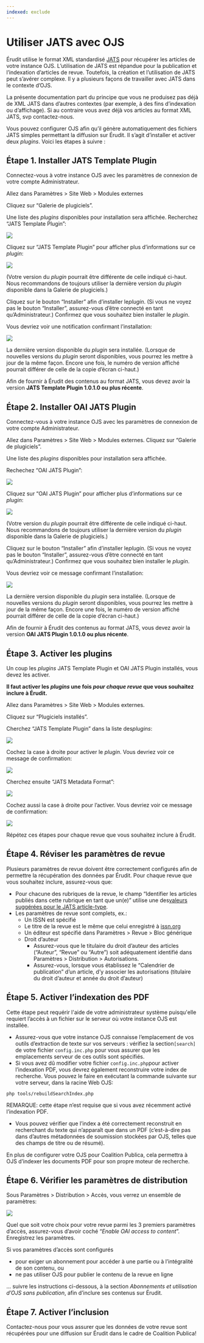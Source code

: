 ```yaml
---
indexed: exclude
---
```

# Utiliser JATS avec OJS

Érudit utilise le format XML standardisé ​[JATS](https://jats.nlm.nih.gov/)​ pour récupérer les articles de votre instance OJS. L’utilisation de JATS est répandue pour la publication et l’indexation d’articles de revue. Toutefois, la création et l’utilisation de JATS peut s’avérer complexe. Il y a plusieurs façons de travailler avec JATS dans le contexte d’OJS.

La présente documentation part du principe que vous ne produisez pas déjà de XML JATS dans d’autres contextes (par exemple, à des fins d’indexation ou d’affichage). Si au contraire vous avez déjà vos articles au format XML JATS, svp contactez-nous.

Vous pouvez configurer OJS afin qu’il génère automatiquement des fichiers JATS simples permettant la diffusion sur Érudit. Il s’agit d’installer et activer deux ​*plugins*​. Voici les étapes à suivre :

## Étape 1. Installer JATS Template Plugin

Connectez-vous à votre instance OJS avec les paramètres de connexion de votre compte Administrateur.

Allez dans Paramètres > Site Web > Modules externes

Cliquez sur “Galerie de plugiciels”.

Une liste des ​*plugins*​ disponibles pour installation sera affichée. Recherchez “JATS Template Plugin”:

![](./assets/jatsTemplatePlugin.png)

Cliquez sur “JATS Template Plugin” pour afficher plus d’informations sur ce ​*plugin​*:

![](./assets/jatsTemplatePluginInfo.png)

(Votre version du ​*plugin*​ pourrait être différente de celle indiqué ci-haut. Nous recommandons de toujours utiliser la dernière version du ​*plugin*​ disponible dans la Galerie de plugiciels.)

Cliquez sur le bouton “Installer” afin d’installer le *​plugin*​. (Si vous ne voyez pas le bouton “Installer”, assurez-vous d’être connecté en tant qu’Administrateur.) Confirmez que vous souhaitez bien installer le ​*plugin*.​

Vous devriez voir une notification confirmant l’installation:

![](./assets/jatsTemplatePluginNotification.png)

La dernière version disponible du ​*plugin*​ sera installée. (Lorsque de nouvelles versions du *plugin*​ seront disponibles, vous pourrez les mettre à jour de la même façon. Encore une fois, le numéro de version affiché pourrait différer de celle de la copie d’écran ci-haut.)

Afin de fournir à Érudit des contenus au format JATS, vous devez avoir la version **JATS Template Plugin 1.0.1.0 ou plus récente​**.

## Étape 2. Installer OAI JATS Plugin

Connectez-vous à votre instance OJS avec les paramètres de connexion de votre compte Administrateur.

Allez dans Paramètres > Site Web > Modules externes. Cliquez sur “Galerie de plugiciels”.

Une liste des ​*plugins*​ disponibles pour installation sera affichée.

Rechechez “OAI JATS Plugin”:

![](./assets/oaiJatsPlugin.png)

Cliquez sur “OAI JATS Plugin” pour afficher plus d’informations sur ce ​*plugin​*:

![](./assets/oaiJatsPluginInfo.png)

(Votre version du ​*plugin*​ pourrait être différente de celle indiqué ci-haut. Nous recommandons de toujours utiliser la dernière version du ​*plugin​* disponible dans la Galerie de plugiciels.)

Cliquez sur le bouton “Installer” afin d’installer le ​*plugin*​. (Si vous ne voyez pas le bouton “Installer”, assurez-vous d’être connecté en tant qu’Administrateur.) Confirmez que vous souhaitez bien installer le ​*plugin​*.

Vous devriez voir ce message confirmant l’installation:

![](./assets/oaiJatsPluginNotification.png)

La dernière version disponible du ​*plugin*​ sera installée. (Lorsque de nouvelles versions du *plugin*​ seront disponibles, vous pourrez les mettre à jour de la même façon. Encore une fois, le numéro de version affiché pourrait différer de celle de la copie d’écran ci-haut.)

Afin de fournir à Érudit des contenus au format JATS, vous devez avoir la version **OAI JATS Plugin 1.0.1.0 ou plus récente​**.

## Étape 3. Activer les plugins

Un coup les *​plugins*​ JATS Template Plugin et OAI JATS Plugin installés, vous devez les activer.

**Il faut activer les ​*plugins*​ une fois ​*pour chaque revue*​ que vous souhaitez inclure à Érudit.**

Allez dans Paramètres > Site Web > Modules externes.

Cliquez sur “Plugiciels installés”.

Cherchez “JATS Template Plugin” dans la liste des ​*plugins*:​

![](./assets/jatsTemplatePluginListing.png)

Cochez la case à droite pour activer le ​*plugin*.​ Vous devriez voir ce message de confirmation:

![](./assets/jatsTemplatePluginListingNotification.png)

Cherchez ensuite “JATS Metadata Format”:

![](./assets/jatsMetadataFormatPluginListing.png)

Cochez aussi la case à droite pour l’activer. Vous devriez voir ce message de confirmation:

![](./assets/jatsMetadataFormatPluginListingNotification.png)

Répétez ces étapes pour chaque revue que vous souhaitez inclure à Érudit.

## Étape 4. Réviser les paramètres de revue

Plusieurs paramètres de revue doivent être correctement configurés afin de permettre la récupération des données par Érudit. Pour chaque revue que vous souhaitez inclure, assurez-vous que:

* Pour chacune des rubriques de la revue, le champ “Identifier les articles publiés dans cette rubrique en tant que un(e)” utilise une des ​[valeurs suggérées pour le JATS article-type](https://jats.nlm.nih.gov/archiving/tag-library/1.1/attribute/article-type.html)​.
* Les paramètres de revue sont complets, ex.:
	* Un ISSN est spécifié
	* Le titre de la revue est le même que celui enregistré à ​[issn.org](https://www.issn.org/)
	* Un éditeur est spécifié dans Paramètres > Revue > Bloc générique
	* Droit d’auteur
		* Assurez-vous que le titulaire du droit d’auteur des articles (“Auteur”, “Revue” ou “Autre”) soit adéquatement identifié dans Paramètres > Distribution > Autorisations.
		* Assurez-vous, lorsque vous établissez le “Calendrier de publication” d’un article, d’y associer les autorisations (titulaire du droit d’auteur et année du droit d’auteur)

## Étape 5. Activer l’indexation des PDF
Cette étape peut requérir l'aide de votre administrateur système puisqu'elle requiert l’accès à un fichier sur le serveur où votre instance OJS est installée.
* Assurez-vous que votre instance OJS connaisse l’emplacement de vos outils d’extraction de texte sur vos serveurs : vérifiez la section ​`[search]`​ de votre fichier ​`config.inc.php`​ pour vous assurer que les emplacements serveur de ces outils sont spécifiés.
* Si vous avez dû modifier votre fichier ​`config.inc.php`​ pour activer l’indexation PDF, vous devrez également reconstruire votre index de recherche. Vous pouvez le faire en exécutant la commande suivante sur votre serveur, dans la racine Web OJS:

`php tools/rebuildSearchIndex.php`

REMARQUE: cette étape n’est requise que si vous avez récemment activé l’indexation PDF.

* Vous pouvez vérifier que l’index a été correctement reconstruit en recherchant du texte qui n’apparaît que dans un PDF (c’est-à-dire pas dans d’autres métadonnées de soumission stockées par OJS, telles que des champs de titre ou de résumé).

En plus de configurer votre OJS pour Coalition Publica, cela permettra à OJS d’indexer les documents PDF pour son propre moteur de recherche.

## Étape 6. Vérifier les paramètres de distribution

Sous Paramètres > Distribution > Accès, vous verrez un ensemble de paramètres:

![](./assets/journalSettings.png)

Quel que soit votre choix pour votre revue parmi les 3 premiers paramètres d’accès, assurez-vous d’avoir coché “​*Enable OAI access to content*​”. Enregistrez les paramètres.

Si vos paramètres d’accès sont configurés

* pour exiger un abonnement pour accéder à une partie ou à l’intégralité de son contenu, ou
* ne pas utiliser OJS pour publier le contenu de la revue en ligne

... suivre les instructions ci-dessous, à la section ​*Abonnements et utilisation d’OJS sans publication*,​ afin d’inclure ses contenus sur Érudit.

## Étape 7. Activer l’inclusion

Contactez-nous pour vous assurer que les données de votre revue sont récupérées pour une diffusion sur Érudit dans le cadre de Coalition Publica!
